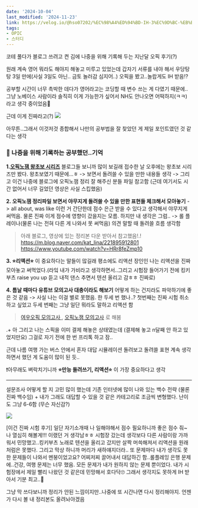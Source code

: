 ```yaml
---
date: '2024-10-04'
last_modified: '2024-11-23'
link: https://velog.io/@hso07202/%EC%98%A4%ED%94%BD-IH-3%EC%9D%BC-%EB%B2%BC%EB%9D%BD%EC%B9%98%EA%B8%B0-%ED%96%88%EB%8D%98-%EC%A7%80%EB%82%9C%EB%8B%AC
tags:
- OPIC
- 스터디
---
```


코테 풀다가 블로그 쓰려고 켠 김에 나중을 위해 기록해 두는 지난달 오픽 후기(?)

원래 계속 영어 뭐라도 해야지 해놓고 미루고 있었는데 갑자기 서류를 내야 해서 우당탕탕 3일 만에(사실 3일도 아닌.. 금토 놀러감 심지어..) 오픽을 봤고..놀랍게도 IH 받음⁉️

공부할 시간이 너무 촉박한 데다가 영어라고는 코딩할 때 변수 쓰는 게 다였기 때문에..그냥 노베이스 사람이라 솔직히 이게 가능한가 싶어서 NH도 안나오면 어떡하지(ㅋㅋ)라고 생각 중이었음🫠

근데 이게 진짜라고(?) ![](https://velog.velcdn.com/images/hso07202/post/86d12702-6024-44bd-8ead-82dd18404dd0/image.png)

아무튼..그래서 이것저것 종합해서 나만의 공부법을 잘 찾았던 게 제일 포인트였던 것 같다는 생각

### 📕 나중을 위해 기록하는 공부했던..기억

**1.[오픽노잼 왕초보 시리즈](https://youtube.com/playlist?list=PL9Ieg7fw1BJJGtLAoCFrIL95fB-MnhYjm&si=Bq1j-vRr5S88gJY8)** 블로그들 보니까 많이 보길래 접수한 날 오후에는 왕초보 시리즈만 봤다. 왕초보였기 때문에...ㅎ -> 보면서 돌려쓸 수 있을 만한 내용들 생각 -> 그리고 이건 나중에 블로그에 오픽노잼 정리 잘 해주신 분들 파일 참고함 (근데 여기서도 시간 없어서 너무 길었던 영상은 사실 스킵했음)

**2\. 오픽노잼 정리파일 보면서 야무지게 돌려쓸 수 있을 만한 표현들 체크해서 모아놓기** -> all about, was like 이런 거 간단한데 점수 은근 받을 수 있다고 생각해서 야무지게 써먹음. 물론 진짜 이게 점수에 영향이 갔을지는 모름. 하지만 내 생각은 그럼.. -> 롤 플레이나(물론 나는 전혀 다른 게 나와서 못 써먹음) 의견 말할 때 돌려쓸 흐름 생각함

> 아래 블로그, 영상에 있는 정리본 다운 받아서 참고했음!.! <https://m.blog.naver.com/kat_lina/221895912801> <https://www.youtube.com/watch?v=HRr8feZmp10>

**3\. ⭐리액션⭐** 이 중요하다는 말들이 많길래 평소에도 리액션 장인인 나는 리액션을 진짜 모아놓고 써먹었다.(라잌 내가 가비라고 생각하면서..그리고 시험장 들어가기 전에 킹키부츠 raise you up 듣고 내적 댄스 추면서 텐션 올리고 감ㅎㅎ 진짜로)

**4\. 틈날 때마다 유튜브 모의고사 대충이라도 해보기** 어떻게 하는 건지라도 파악하기에 좋은 것 같음 -> 사실 나는 이걸 별로 못했음. 한 두세 번 했나..? 첫번째는 진짜 시험 취소하고 싶었고 두세 번째는 그냥 일단 뭐라도 말하고 리액션 함

> [여우오픽 모의고사 ](https://youtube.com/playlist?list=PLQqxXrxA9EGj_XIfyp1zC8ADRxjamZVut&si=CxnzDtASS2cTNjNJ), [오픽노잼 모의고사](https://youtube.com/playlist?list=PL9Ieg7fw1BJL7dTSO3KnNE1fuz71WyX8j&si=t9ccvCG_GUSxtyuw) 로 해봄 

.+ 아 그리고 나는 스픽을 이미 결제 해놓은 상태였는데 (결제해 놓고 n달째 안 하고 있었지만요) 그걸로 자기 전에 한 번 프리톡 하고 잠..

근데 나름 여행 가는 버스 안에서 혼자 대답 시뮬레이션 돌려보고 돌려쓸 표현 계속 생각하면서 했던 게 도움이 많이 된 듯..

❗아무래도 벼락치기니까 **⭐만능 돌려쓰기, 리액션⭐** 이 가장 중요하다고 생각

* * *

설문조사 어떻게 할 지 고민 많이 했는데 기존 인터넷에 많이 나와 있는 백수 전략 (물론 진짜 백수임) + 내가 그래도 대답할 수 있을 것 같은 카테고리로 조금씩 변형했다. 난이도 그냥 6-6함 (무슨 자신감?)

![](https://velog.velcdn.com/images/hso07202/post/d2e8527a-b66c-4c06-9582-c4bbb8cc89b2/image.gif)

[이건 진짜 시험 후기] 일단 자기소개때 나 일해야해서 점수 필요하니까 좋은 점수 줘~ 나 열심히 해볼게!!! 이랬던 거 생각남ㅎㅎ 시험장 갔는데 생각보다 다른 사람이랑 가까워서 민망했고..킹키부츠 노래로 텐션을 올리고 갔지만 살짝 머쓱해져서 리액션을 원래처럼은 못했다. 그리고 막상 하니까 머리가 새하얘지더라.. 또 문제마다 내가 생각도 못 한 문제들이 나와서 멘붕이었고요? 어찌저찌 끌어내서 대답하긴 함..롤플레잉 은행 문제에..건강, 여행 문제는 너무 했음. 모든 문제가 내가 원하지 않는 문제 뿐이었다. 내가 시험장에서 제일 빨리 나왔던 것 같은데 민망해서 호다닥🙄 그래서 생각지도 못하게 IH 받아서 기분 최고..🙌

그냥 막 쓰다보니까 정리가 안된 느낌이지만..나중에 또 시간나면 다시 정리해야지. 언젠가 다시 볼 내 정리본도 올려놔야겠음